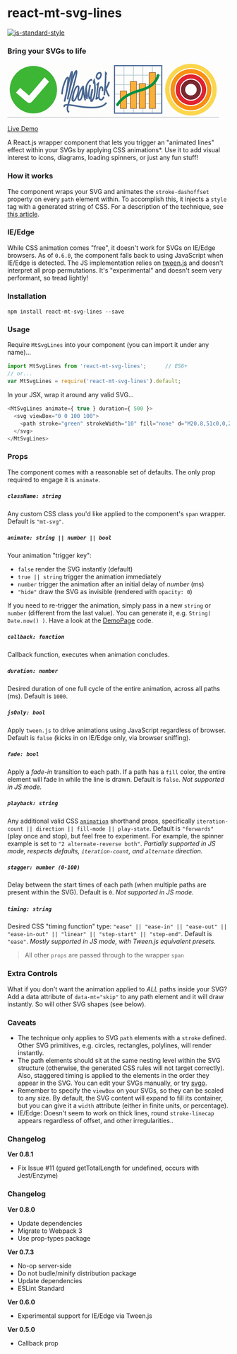 react-mt-svg-lines
==================

[![js-standard-style](https://img.shields.io/badge/code%20style-standard-brightgreen.svg)](http://standardjs.com)

### Bring your SVGs to life

![GIF Demo](showcase.gif)

[Live Demo](http://moarwick.github.io/react-mt-svg-lines)

A React.js wrapper component that lets you trigger an "animated lines" effect within your SVGs by applying CSS animations*. Use it to add visual interest to icons, diagrams, loading spinners, or just any fun stuff!


### How it works
The component wraps your SVG and animates the `stroke-dashoffset` property on every `path` element within. To accomplish this, it injects a `style` tag with a generated string of CSS. For a description of the technique, see [this article](https://css-tricks.com/svg-line-animation-works).


### IE/Edge
While CSS animation comes "free", it doesn't work for SVGs on IE/Edge browsers. As of `0.6.0`, the component falls back to using JavaScript when IE/Edge is detected. The JS implementation relies on [tween.js](https://www.npmjs.com/package/tween.js) and doesn't interpret all prop permutations. It's "experimental" and doesn't seem very performant, so tread lightly!


### Installation
```
npm install react-mt-svg-lines --save
```

### Usage
Require `MtSvgLines` into your component (you can import it under any name)...
```js
import MtSvgLines from 'react-mt-svg-lines';      // ES6+
// or...
var MtSvgLines = require('react-mt-svg-lines').default;
```

In your JSX, wrap it around any valid SVG...
```js
<MtSvgLines animate={ true } duration={ 500 }>
  <svg viewBox="0 0 100 100">
    <path stroke="green" strokeWidth="10" fill="none" d="M20.8,51c0,0,20.8,18.2,21.5,18.2c0.6,0,33.3-38.5,33.3-38.5" />
  </svg>
</MtSvgLines>
```


### Props

The component comes with a reasonable set of defaults. The only prop required to engage it is `animate`.

##### `className: string`
Any custom CSS class you'd like applied to the component's `span` wrapper. Default is `"mt-svg"`.

##### `animate: string || number || bool`
Your animation "trigger key":

* `false` render the SVG instantly (default)
* `true || string` trigger the animation immediately
* `number` trigger the animation after an initial delay of *number* (ms)  
* `"hide"` draw the SVG as invisible (rendered with `opacity: 0`)

If you need to re-trigger the animation, simply pass in a new `string` or `number` (different from the last value). You can generate it, e.g. `String( Date.now() )`. Have a look at the [DemoPage](https://github.com/moarwick/react-mt-svg-lines/blob/master/src/components/DemoPage.js) code.

##### `callback: function`
Callback function, executes when animation concludes.

##### `duration: number`
Desired duration of one full cycle of the entire animation, across all paths (ms). Default is `1000`.

##### `jsOnly: bool`
Apply `tween.js` to drive animations using JavaScript regardless of browser. Default is `false` (kicks in on IE/Edge only, via browser sniffing).

##### `fade: bool`
Apply a *fade-in* transition to each path. If a path has a `fill` color, the entire element will fade in while the line is drawn. Default is `false`. *Not supported in JS mode.*

##### `playback: string`
Any additional valid CSS [`animation`](https://developer.mozilla.org/en-US/docs/Web/CSS/animation) shorthand props, specifically `iteration-count || direction || fill-mode || play-state`. Default is `"forwards"` (play once and stop), but feel free to experiment. For example, the spinner example is set to `"2 alternate-reverse both"`. *Partially supported in JS mode, respects defaults, `iteration-count`, and `alternate` direction.*

##### `stagger: number (0-100)`
Delay between the start times of each path (when multiple paths are present within the SVG). Default is `0`. *Not supported in JS mode.*

##### `timing: string`
Desired CSS "timing function" type: `"ease" || "ease-in" || "ease-out" || "ease-in-out" || "linear" || "step-start" || "step-end"`. Default is `"ease"`. *Mostly supported in JS mode, with Tween.js equivalent presets.*

> All other `props` are passed through to the wrapper `span`


### Extra Controls
What if you don't want the animation applied to *ALL* paths inside your SVG? Add a data attribute of `data-mt="skip"` to any path element and it will draw instantly. So will other SVG shapes (see below).


### Caveats
* The technique only applies to SVG `path` elements with a `stroke` defined. Other SVG primitives, e.g. circles, rectangles, polylines, will render instantly.
* The path elements should sit at the same nesting level within the SVG structure (otherwise, the generated CSS rules will not target correctly). Also, staggered timing is applied to the elements in the order they appear in the SVG. You can edit your SVGs manually, or try [svgo](https://github.com/svg/svgo).
* Remember to specify the `viewBox` on your SVGs, so they can be scaled to any size. By default, the SVG content will expand to fill its container, but you can give it a `width` attribute (either in finite units, or percentage).
* IE/Edge: Doesn't seem to work on thick lines, round `stroke-linecap` appears regardless of offset, and other irregularities..

### Changelog
**Ver 0.8.1**
* Fix Issue #11 (guard getTotalLength for undefined, occurs with Jest/Enzyme)

### Changelog
**Ver 0.8.0**
* Update dependencies
* Migrate to Webpack 3
* Use prop-types package

**Ver 0.7.3**
* No-op server-side
* Do not budle/minify distribution package
* Update dependencies
* ESLint Standard

**Ver 0.6.0**
* Experimental support for IE/Edge via Tween.js

**Ver 0.5.0**
* Callback prop
